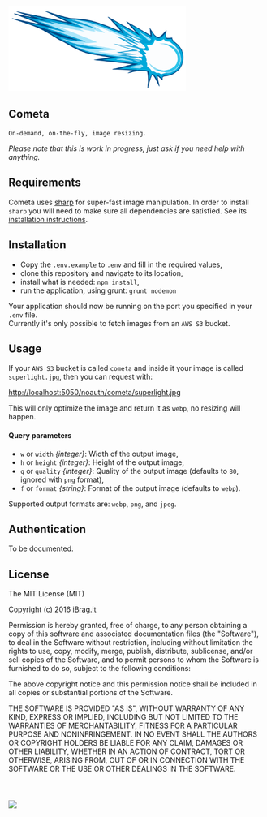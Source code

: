 <img src="./app/public/cometa.png" width="350">

## Cometa
```
On-demand, on-the-fly, image resizing.
```
*Please note that this is work in progress, just ask if you need help with anything.*



## Requirements

Cometa uses [sharp](https://github.com/lovell/sharp) for super-fast image manipulation. In order to install `sharp` you will need to make sure all dependencies are satisfied. See its [installation instructions](http://sharp.dimens.io/en/stable/install/).



## Installation

- Copy the `.env.example` to `.env` and fill in the required values,
- clone this repository and navigate to its location,
- install what is needed: `npm install`,
- run the application, using grunt: `grunt nodemon`

Your application should now be running on the port you specified in your `.env` file.<br />
Currently it's only possible to fetch images from an `AWS S3` bucket.



## Usage

If your `AWS S3` bucket is called `cometa` and inside it your image is called `superlight.jpg`, then you can request with:

[http://localhost:5050/noauth/cometa/superlight.jpg](http://localhost:5050/noauth/cometa/superlight.jpg)

This will only optimize the image and return it as `webp`, no resizing will happen.


#### Query parameters

- `w` or `width` *{integer}*: Width of the output image,
- `h` or `height` *{integer}*: Height of the output image, 
- `q` or `quality` *{integer}*: Quality of the output image (defaults to `80`, ignored with `png` format),
- `f` or `format` *{string}*: Format of the output image (defaults to `webp`).

Supported output formats are: `webp`, `png`, and `jpeg`.



## Authentication

To be documented.



## License

The MIT License (MIT)

Copyright (c) 2016 [iBrag.it](http://ibrag.it)

Permission is hereby granted, free of charge, to any person obtaining a copy
of this software and associated documentation files (the "Software"), to deal
in the Software without restriction, including without limitation the rights
to use, copy, modify, merge, publish, distribute, sublicense, and/or sell
copies of the Software, and to permit persons to whom the Software is
furnished to do so, subject to the following conditions:

The above copyright notice and this permission notice shall be included in all
copies or substantial portions of the Software.

THE SOFTWARE IS PROVIDED "AS IS", WITHOUT WARRANTY OF ANY KIND, EXPRESS OR
IMPLIED, INCLUDING BUT NOT LIMITED TO THE WARRANTIES OF MERCHANTABILITY,
FITNESS FOR A PARTICULAR PURPOSE AND NONINFRINGEMENT. IN NO EVENT SHALL THE
AUTHORS OR COPYRIGHT HOLDERS BE LIABLE FOR ANY CLAIM, DAMAGES OR OTHER
LIABILITY, WHETHER IN AN ACTION OF CONTRACT, TORT OR OTHERWISE, ARISING FROM,
OUT OF OR IN CONNECTION WITH THE SOFTWARE OR THE USE OR OTHER DEALINGS IN THE
SOFTWARE.


<img src="http://ibrag.it/public/img/logo_286.png" width="30" style="padding-top:40px">
